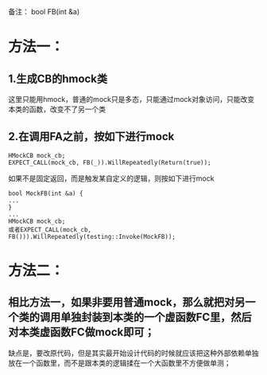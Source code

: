 备注：
bool FB(int &a)
# 方法一：
## 1.生成CB的hmock类
这里只能用hmock，普通的mock只是多态，只能通过mock对象访问，只能改变本类的函数，改变不了另一个类

## 2.在调用FA之前，按如下进行mock

```
HMockCB mock_cb;
EXPECT_CALL(mock_cb, FB(_)).WillRepeatedly(Return(true));
```
如果不是固定返回，而是触发某自定义的逻辑，则按如下进行mock
```
bool MockFB(int &a) {
...
}
...
HMockCB mock_cb;
或者EXPECT_CALL(mock_cb, FB())).WillRepeatedly(testing::Invoke(MockFB));
```

# 方法二：
## 相比方法一，如果非要用普通mock，那么就把对另一个类的调用单独封装到本类的一个虚函数FC里，然后对本类虚函数FC做mock即可；
缺点是，要改原代码，但是其实最开始设计代码的时候就应该把这种外部依赖单独放在一个函数里，而不是跟本类的逻辑揉在一个大函数里不方便做单测；
